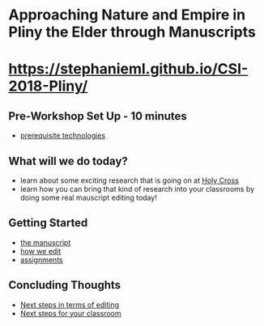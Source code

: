 # Approaching Nature and Empire in Pliny the Elder through Manuscripts 

# https://stephanieml.github.io/CSI-2018-Pliny/ # 

## Pre-Workshop Set Up - 10 minutes ##
- [prerequisite technologies](setup)

## What will we do today?
- learn about some exciting research that is going on at [Holy Cross](http://hcmid.github.io/)
- learn how you can bring that kind of research into your classrooms by doing some real mauscript editing today!

## Getting Started ##
- [the manuscript](team)
- [how we edit](editions)
- [assignments](Pliny)

## Concluding Thoughts ##
- [Next steps in terms of editing](total)
- [Next steps for your classroom](resources)

